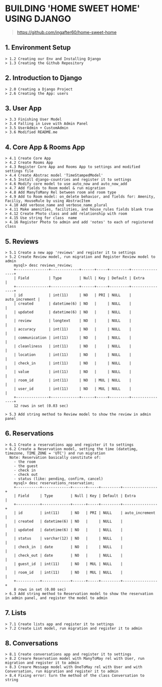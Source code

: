 # BUILDING 'HOME SWEET HOME' USING DJANGO

> https://github.com/ingafter60/home-sweet-home

## 1. Environment Setup

	> 1.2 Creating our Env and Installing Django 
	> 1.3 Creating the Github Repository 

## 2. Introduction to Django

	> 2.0 Creating a Django Project 
	> 2.6 Creating the App: users

## 3. User App

	> 3.3 Finishing User Model 
	> 3.4 Falling in Love with Admin Panel 
	> 3.5 UserAdmin + CustomAdmin 
	> 3.6 Modified README.me

## 4. Core App & Rooms App

	> 4.1 Create Core App
	> 4.2 Create Rooms App
	> 4.3 Register Core App and Rooms App to settings and modified settings file
	> 4.4 Create Abstrac model 'TimeStampedModel'
	> 4.5 Install django-countries and register it to settings
	> 4.6 Modify core model to use auto_now and auto_now_add
	> 4.7 Add fields to Room model & run migration
	> 4.8 Add ManyToMany Rel between room and room type
	> 4.9 Add to Room model: on_delete behavior, and fields for: Amenity, Faciliy, HouseRule by using AbstracItem
	> 4.10 Add verbose_name and verbose_name_plural
	> 4.11 Make amenities, facilities, and house_rules fields blank true
	> 4.12 Create Photo class and add relationship with room
	> 4.15 Use string for class  name
	> 4.16 Register Photo to admin and add 'notes' to each of registered class

## 5. Reviews

	> 5.1 Create a new app 'reviews' and register it to settings
	> 5.2 Create Review model, run migration and Register Review model to admin 
		mysql> desc reviews_review;                                             
		+---------------+-------------+------+-----+---------+----------------+ 
		| Field         | Type        | Null | Key | Default | Extra          | 
		+---------------+-------------+------+-----+---------+----------------+ 
		| id            | int(11)     | NO   | PRI | NULL    | auto_increment | 
		| created       | datetime(6) | NO   |     | NULL    |                | 
		| updated       | datetime(6) | NO   |     | NULL    |                | 
		| review        | longtext    | NO   |     | NULL    |                | 
		| accuracy      | int(11)     | NO   |     | NULL    |                | 
		| communication | int(11)     | NO   |     | NULL    |                | 
		| cleanliness   | int(11)     | NO   |     | NULL    |                | 
		| location      | int(11)     | NO   |     | NULL    |                | 
		| check_in      | int(11)     | NO   |     | NULL    |                | 
		| value         | int(11)     | NO   |     | NULL    |                | 
		| room_id       | int(11)     | NO   | MUL | NULL    |                | 
		| user_id       | int(11)     | NO   | MUL | NULL    |                | 
		+---------------+-------------+------+-----+---------+----------------+ 
		12 rows in set (0.03 sec)                                               

	> 5.3 Add string method to Review model to show the review in admin panel


## 6. Reservations

	> 6.1 Create a reservations app and register it to settings
	> 6.2 Create a Reservation model, setting the time (datetimg, timezone, TIME_ZONE = 'UTC') and run migration
	  Note: Reservation basically constitute of: 
	  	- the room
	  	- the guest
	  	- check in
	  	- check out
	  	- status (like: pending, confirm, cancel)
	  	mysql> desc reservations_reservation;                                 
		+-----------+-------------+------+-----+---------+----------------+   
		| Field     | Type        | Null | Key | Default | Extra          |   
		+-----------+-------------+------+-----+---------+----------------+   
		| id        | int(11)     | NO   | PRI | NULL    | auto_increment |   
		| created   | datetime(6) | NO   |     | NULL    |                |   
		| updated   | datetime(6) | NO   |     | NULL    |                |   
		| status    | varchar(12) | NO   |     | NULL    |                |   
		| check_in  | date        | NO   |     | NULL    |                |   
		| check_out | date        | NO   |     | NULL    |                |   
		| guest_id  | int(11)     | NO   | MUL | NULL    |                |   
		| room_id   | int(11)     | NO   | MUL | NULL    |                |   
		+-----------+-------------+------+-----+---------+----------------+   
		8 rows in set (0.00 sec)    
	> 6.3 Add string method to Reservation model to show the reservation in admin panel, and register the model to admin	                                          

## 7. Lists

	> 7.1 Create lists app and register it to settings
	> 7.2 Create List model, run migration and register it to admin


## 8. Conversations

	> 8.1 Create conversations app and register it to settings
	> 8.2 Creare Reservation model with ManyToMay rel with User, run migration and register it to admin
	> 8.3 Creare Message model with OneToMay rel with User and with Conversation, run migration and register it to admin
	> 8.4 Fixing error: turn the method of the class Conversation to string